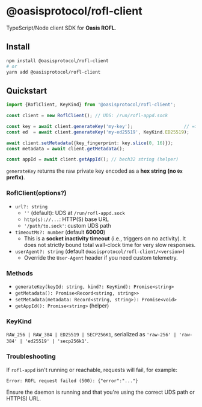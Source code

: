 # @oasisprotocol/rofl-client

TypeScript/Node client SDK for **Oasis ROFL**.

## Install

```bash
npm install @oasisprotocol/rofl-client
# or
yarn add @oasisprotocol/rofl-client
```

## Quickstart

```ts
import {RoflClient, KeyKind} from '@oasisprotocol/rofl-client';

const client = new RoflClient(); // UDS: /run/rofl-appd.sock

const key = await client.generateKey('my-key');                   // => hex string
const ed  = await client.generateKey('my-ed25519', KeyKind.ED25519);

await client.setMetadata({key_fingerprint: key.slice(0, 16)});
const metadata = await client.getMetadata();

const appId = await client.getAppId(); // bech32 string (helper)
```

`generateKey` returns the raw private key encoded as a
**hex string (no `0x` prefix)**.

### RoflClient(options?)

- `url?: string`
  - `''` (default): UDS at `/run/rofl-appd.sock`
  - `http(s)://...`: HTTP(S) base URL
  - `'/path/to.sock'`: custom UDS path
- `timeoutMs?: number` (default **60000**)
  - This is a **socket inactivity timeout** (i.e., triggers on no activity).
  It does not strictly bound total wall-clock time for very slow responses.
- `userAgent?: string` (default `@oasisprotocol/rofl-client/<version>`)
  - Override the `User-Agent` header if you need custom telemetry.

### Methods

- `generateKey(keyId: string, kind?: KeyKind): Promise<string>`
- `getMetadata(): Promise<Record<string, string>>`
- `setMetadata(metadata: Record<string, string>): Promise<void>`
- `getAppId(): Promise<string>` (helper)

### KeyKind

`RAW_256 | RAW_384 | ED25519 | SECP256K1`, serialized as
`'raw-256' | 'raw-384' | 'ed25519' | 'secp256k1'`.

### Troubleshooting

If `rofl-appd` isn't running or reachable, requests will fail, for example:

```
Error: ROFL request failed (500): {"error":"..."}
```

Ensure the daemon is running and that you're using the correct UDS path or
HTTP(S) URL.
